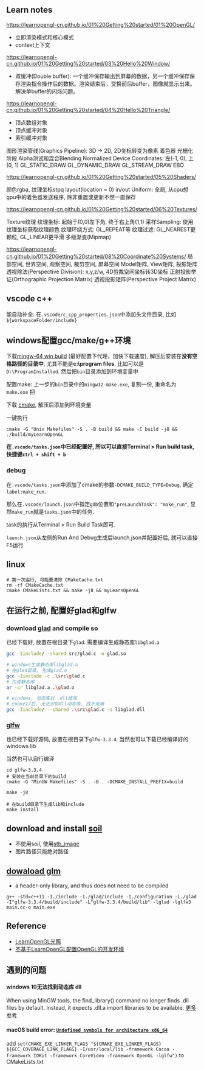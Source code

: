 ## Learn notes
https://learnopengl-cn.github.io/01%20Getting%20started/01%20OpenGL/
- 立即渲染模式和核心模式
- context上下文

https://learnopengl-cn.github.io/01%20Getting%20started/03%20Hello%20Window/

- 双缓冲(Double buffer): 一个缓冲保存输出到屏幕的数据，另一个缓冲保存保存渲染指令操作后的数据。渲染结束后，交换前后buffer，图像就显示出来。解决单buffer的闪烁问题。

https://learnopengl-cn.github.io/01%20Getting%20started/04%20Hello%20Triangle/
- 顶点数组对象
- 顶点缓冲对象
- 索引缓冲对象

图形渲染管线(Graphics Pipeline): 3D -> 2D, 2D坐标转变为像素
着色器
光栅化阶段
Alpha测试和混合Blending
Normalized Device Coordinates: 左(-1, 0), 上(0, 1)
GL_STATIC_DRAW
GL_DYNAMIC_DRAW
GL_STREAM_DRAW
EBO

https://learnopengl-cn.github.io/01%20Getting%20started/05%20Shaders/

颜色rgba, 纹理坐标stpq
layout(location = 0)
in/out
Uniform: 全局, 从cpu想gpu中的着色器发送程序, 除非重置或更新不然一直保存

https://learnopengl-cn.github.io/01%20Getting%20started/06%20Textures/

Texture纹理
纹理坐标: 起始于(0,0)左下角, 终于右上角(1,1)
采样Sampling: 使用纹理坐标获取纹理颜色
纹理环绕方式: GL_REPEAT等
纹理过滤: GL_NEAREST更颗粒, GL_LINEAR更平滑
多级渐变(Mipmap)

https://learnopengl-cn.github.io/01%20Getting%20started/08%20Coordinate%20Systems/
局部空间, 世界空间, 观察空间, 裁剪空间, 屏幕空间
Model矩阵, View矩阵, 投影矩阵
透视除法(Perspective Division): x,y,z/w, 4D剪裁空间坐标转3D坐标
正射投影举证(Orthographic Projection Matrix)
透视投影矩阵(Perspective Project Matrix)


## vscode c++
能自动补全: 在`.vscode/c_cpp_properties.json`中添加头文件目录, 比如`${workspaceFolder/include}`
## windows配置gcc/make/g++环境
下载[mingw-64 win build](http://win-builds.org/doku.php/download) (最好配置下代理，加快下载速度), 解压后安装在**没有空格路径的目录中**, 尤其不能是**c:\program files**. 比如可以是 `D:\ProgramInstalled`. 然后把`bin`目录添加到环境变量中

配置make: 上一步的`bin`目录中的`mingw32-make.exe`, 复制一份, 重命名为`make.exe`
把

下载 [cmake](https://cmake.org/download/), 解压后添加到环境变量


一键执行
```shell
cmake -G "Unix Makefiles" -S . -B build && make -C build -j8 && ./build/myLearnOpenGL
```

**在`.vscode/tasks.json`中已经配置好, 所以可以直接Terminal > Run build task, 快捷键`ctrl + shift + b`**

### debug
在`.vscode/tasks.json`中添加了cmake的参数`-DCMAKE_BUILD_TYPE=Debug`, 确定`label:make_run`.

那么在`.vscode/launch.json`中指定`gdb`位置和`"preLaunchTask": "make_run"`, 显然`make_run`就是`tasks.json`中的任务.

task的执行从Terminal > Run Build Task即可.

`launch.json`从左侧的Run And Debug生成后launch.json并配置好后, 就可以直接F5运行

## linux
```shell
# 第一次运行, 可能要清除 CMakeCache.txt
rm -rf CMakeCache.txt
cmake CMakeLists.txt && make -j8 && myLearnOpenGL
```

## 在运行之前, 配置好glad和glfw

### download [glad](https://glad.dav1d.de/) and compile so
已经下载好, 放置在根目录下`glad`. 需要编译生成静态库`libglad.a`
```bash
gcc -Iinclude/ -shared src/glad.c -o glad.so

# windows生成静态库libglad.a
# 在glad目录, 生成glad.o
gcc -Iinclude -c .\src\glad.c
# 生成静态库
ar -cr libglad.a .\glad.o

# windows, 动态库以 .dll结尾
# cmake17后, 无法识别dll动态库, 故不采用
gcc -Iinclude/ --shared .\src\glad.c -o libglad.dll
```

### [glfw](https://www.glfw.org/download.html)
也已经下载好源码, 放置在根目录下`glfw-3.3.4`. 当然也可以下载已经编译好的windows lib

当然也可以自行编译
```
cd glfw-3.3.4
# 安装在当前目录下的build
cmake -G "MinGW Makefiles" -S . -B . -DCMAKE_INSTALL_PREFIX=build

make -j8

# 在build目录下生成lib和include
make install
```
## download and install [soil](https://github.com/littlstar/soil)
- 不使用soil, 使用[stb_image](https://learnopengl-cn.github.io/01%20Getting%20started/06%20Textures/)
- 图片路径只能绝对路径

## [dowaload glm](https://github.com/g-truc/glm)
- a header-only library, and thus does not need to be compiled

```shell
g++ -std=c++11 -I./include -I./glad/include -I./configuration -L./glad -I"glfw-3.3.4/build/include" -L"glfw-3.3.4/build/lib" -lglad -lglfw3 main.cc-o main.exe
```

## Reference
- [LearnOpenGL光照](https://learnopengl-cn.github.io/02%20Lighting/02%20Basic%20Lighting/)
- [不基于LearnOpenGL配置OpenGL的开发环境](https://blog.csdn.net/FatalFlower/article/details/108686549)

## 遇到的问题
#### windows 10无法找到动态库 dll
When using MinGW tools, the find_library() command no longer finds .dll files by default. Instead, it expects .dll.a import libraries to be available.
[更多参考](https://github.com/msys2/MINGW-packages/issues/6394)


#### macOS build error: [`Undefined symbols for architecture x86_64`](https://github.com/cdcseacave/openMVS/issues/202)
add `set(CMAKE_EXE_LINKER_FLAGS "${CMAKE_EXE_LINKER_FLAGS} ${GCC_COVERAGE_LINK_FLAGS} -I/usr/local/lib -framework Cocoa -framework IOKit -framework CoreVideo -framework OpenGL -lglfw")` to CMakeLists.txt
